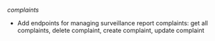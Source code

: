_complaints_
* Add endpoints for managing surveillance report complaints: get all complaints, delete complaint, create complaint, update complaint
